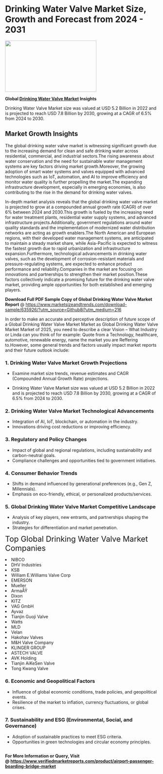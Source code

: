 <H1>Drinking Water Valve Market Size, Growth and Forecast from 2024 - 2031</H1><img class="aligncenter size-medium wp-image-584254" src="https://thirdeyenews.in/wp-content/uploads/2024/09/Global-Market-Research-300x168.jpeg" alt="" width="300" height="168" /><p><strong>Global&nbsp;<a href="https://www.marketsizeandtrends.com/download-sample/635926/?utm_source=Github8j?utm_medium=216">Drinking Water Valve Market</a> Insights</strong></p><p>Drinking Water Valve Market size was valued at USD 5.2 Billion in 2022 and is projected to reach USD 7.8 Billion by 2030, growing at a CAGR of 6.5% from 2024 to 2030.</p><p><h2>Market Growth Insights</h2> <p>The global drinking water valve market is witnessing significant growth due to the increasing demand for clean and safe drinking water across residential, commercial, and industrial sectors.The rising awareness about water conservation and the need for sustainable water management systems are key factors driving market growth.Moreover, the growing adoption of smart water systems and valves equipped with advanced technologies such as IoT, automation, and AI to improve efficiency and monitor water quality is further propelling the market.The expanding infrastructure development, especially in emerging economies, is also contributing to the rise in the demand for drinking water valves.</p> <p>In-depth market analysis reveals that the global drinking water valve market is projected to grow at a compounded annual growth rate (CAGR) of over 6% between 2024 and 2030.This growth is fueled by the increasing need for water treatment plants, residential water supply systems, and advanced infrastructure projects.Additionally, government regulations around water quality standards and the implementation of modernized water distribution networks are acting as growth enablers.The North American and European regions, with their developed water management systems, are anticipated to maintain a steady market share, while Asia-Pacific is expected to witness the fastest growth due to rapid urbanization and infrastructure expansion.Furthermore, technological advancements in drinking water valves, such as the development of corrosion-resistant materials and pressure-regulating systems, are expected to enhance product performance and reliability.Companies in the market are focusing on innovations and partnerships to strengthen their market position.These factors collectively indicate a promising future for the drinking water valve market, providing ample opportunities for both established and emerging players.<p><span class=""><strong>Download Full PDF Sample Copy of Global Drinking Water Valve Market Report</strong> @ <a href="https://www.marketsizeandtrends.com/download-sample/635926/?utm_source=Github8j?utm_medium=216" target="_blank">https://www.marketsizeandtrends.com/download-sample/635926/?utm_source=Github8j?utm_medium=216</a></span></p><p>In order to make an accurate and perceptive description of future scope of a Global&nbsp;Drinking Water Valve Market Market as Global&nbsp;Drinking Water Valve Market Market of 2025, you need to describe a clear Vision &ndash; What Industry or Linda can you think of for example: Quote from a Technology, healthcare, automotive, renewable energy, name the market you are Reffering to.However, some general trends and factors usually impact market reports and their future outlook include:</p><h3>1.&nbsp;<strong>Drinking Water Valve Market Growth Projections</strong></h3><ul><li>Examine market size trends, revenue estimates and CAGR (Compounded Annual Growth Rate) projections.</li><li><p>Drinking Water Valve Market size was valued at USD 5.2 Billion in 2022 and is projected to reach USD 7.8 Billion by 2030, growing at a CAGR of 6.5% from 2024 to 2030.</p></li></ul><h3>2.&nbsp;<strong>Drinking Water Valve Market Technological Advancements</strong></h3><ul><li>Integration of AI, IoT, blockchain, or automation in the industry.</li><li>Innovations driving cost reductions or improving efficiency.</li></ul><h3>3.&nbsp;<strong>Regulatory and Policy Changes</strong></h3><ul><li>Impact of global and regional regulations, including sustainability and carbon-neutral goals.</li><li>Compliance challenges and opportunities tied to government initiatives.</li></ul><h3>4.&nbsp;<strong>Consumer Behavior Trends</strong></h3><ul><li>Shifts in demand influenced by generational preferences (e.g., Gen Z, Millennials).</li><li>Emphasis on eco-friendly, ethical, or personalized products/services.</li></ul><h3>5.&nbsp;<strong>Global Drinking Water Valve Market Competitive Landscape</strong></h3><ul><li>Analysis of key players, new entrants, and partnerships shaping the industry.</li><li>Strategies for differentiation and market penetration.</li></ul><p data-pm-slice="1 1 []"><span style="color: inherit; font-family: inherit; font-size: 25px;">Top Global Drinking Water Valve Market Companies</span></p><div class="" data-test-id=""><p><li>NIBCO</li><li> DHV Industries</li><li> KSB</li><li> William E.Williams Valve Corp</li><li> EMERSON</li><li> Mueller</li><li> ArmaÅŸ</li><li> Dixon</li><li> KITZ</li><li> VAG GmbH</li><li> Ayvaz</li><li> Tianjin Guoji Valve</li><li> Watts</li><li> MLD</li><li> Velan</li><li> Hakohav Valves</li><li> M&H Valve Company</li><li> KLINGER GROUP</li><li> ASTECH VALVE</li><li> AVK Holding</li><li> Tianjin AiKeSen Valve</li><li> Tong Kwang Valve</li></p></div><h3>6.&nbsp;<strong>Economic and Geopolitical Factors</strong></h3><ul><li>Influence of global economic conditions, trade policies, and geopolitical events.</li><li>Resilience of the market to inflation, currency fluctuations, or global crises.</li></ul><h3>7.&nbsp;<strong>Sustainability and ESG (Environmental, Social, and Governance)</strong></h3><ul><li>Adoption of sustainable practices to meet ESG criteria.</li><li>Opportunities in green technologies and circular economy principles.</li></ul><h2><strong style="font-size: 14px;">For More Information or Query, Visit @&nbsp;</strong><a style="background-color: #ffffff; font-size: 14px;" href="https://www.marketsizeandtrends.com/report/drinking-water-valve-market/" target="_blank">https://www.verifiedmarketreports.com/product/airport-passenger-boarding-bridge-market</a></h2>